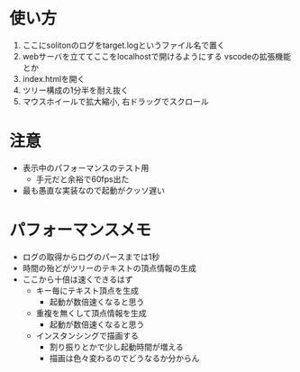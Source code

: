 # 使い方
1. ここにsolitonのログをtarget.logというファイル名で置く
2. webサーバを立ててここをlocalhostで開けるようにする vscodeの拡張機能とか
3. index.htmlを開く
4. ツリー構成の1分半を耐え抜く
5. マウスホイールで拡大縮小, 右ドラッグでスクロール

# 注意
* 表示中のパフォーマンスのテスト用
  * 手元だと余裕で60fps出た
* 最も愚直な実装なので起動がクッソ遅い

# パフォーマンスメモ
* ログの取得からログのパースまでは1秒
* 時間の殆どがツリーのテキストの頂点情報の生成
* ここから十倍は速くできるはず
  * キー毎にテキスト頂点を生成
    * 起動が数倍速くなると思う
  * 重複を無くして頂点情報を生成
    * 起動が数倍速くなると思う
  * インスタンシングで描画する
    * 割り振りとかで少し起動時間が増える
    * 描画は色々変わるのでどうなるか分からん